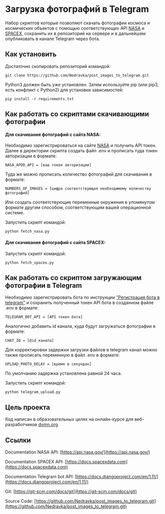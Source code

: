 # Загрузка фотографий в Telegram
Набор скриптов которые позволяют скачать фотографии космоса и космических объектов
с помощью соответствующих API [NASA](https://api.nasa.gov/) 
и [SPACEX](https://docs.spacexdata.com), сохранить их в репозиторий на сервере и 
в дальнейшем опубликовать в канале Telegram через бота.
## Как установить
Достаточно скопировать репозиторий командой:

    git clone https://github.com/Nedravka/post_images_to_telegram.git

Python3 должен быть уже установлен. Затем используйте pip (или pip3, есть конфликт с Python2) для установки зависимостей:

    pip install -r requirements.txt
## Как работать со скриптами скачивающими фотографии
#### Для скачивания фотографий с сайта NASA:
Необходимо зарегистрироваться на сайте [NASA](https://api.nasa.gov/) и получить API токен.
Далее в директории скрипта создать файл .env и прописать туда токен авторизации в формате:

    NASA_APOD_API = [ваш токен авторизации]
Туда же можно прописать количество фотографий для скачивания в формате:

    NUMBERS_OF_IMAGES = [цифра соответствующая необходимому количеству фотографий]
Или создать соответствующие переменные окружения в упомянутом формате другим способом, соответствующим вашей операционной системе.

Запустить скрипт командой:

    python fetch_nasa.py

#### Для скачивания фотографий с сайта SPACEX:   

Запустить скрипт командой:
    
    python fetch_spacex.py
    
## Как работать со скриптом загружающим фотографии в Telegram

Необходимо зарегистрировать бота по инструкции ["Регистрация бота в telegram"](https://way23.ru/регистрация-бота-в-telegram.html)
и сохранить полученный токен API бота в созданном файле .env в формате:

    TELEGRAM_BOT_API = [API токен бота]

Аналогично добавить id канала, куда будут загружаться фотографии в формате:
    
    CHAT_ID = [@id_канала]

Для корректировки задержки загрузки файлов в telegram канал можно также прописать переменную в файл .env  в формате:

    UPLOAD_PHOTO_DELAY = [время в секундах]
По умолчанию задержка установлена равной 24 часа.

Запустить скрипт командой:

    python telegram_upload.py

## Цель проекта

Код написан в образовательных целях на онлайн-курсе для веб-разработчиков [dvmn.org](http://dvmn.org).
## Ссылки
Documentation NASA API: [https://api.nasa.gov/](https://api.nasa.gov/)

Documentation SPACEX API: [https://docs.spacexdata.com](https://docs.spacexdata.com)

Documentation Telegram bot API: [https://docs.djangoproject.com/en/1.11/](https://docs.djangoproject.com/en/1.11/)
   
Git: [https://git-scm.com/docs/git](https://git-scm.com/docs/git)
    
Source Code: [https://github.com/Nedravka/post_images_to_telegram.git](https://github.com/Nedravka/post_images_to_telegram.git)
